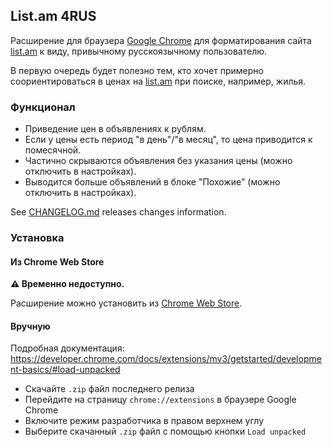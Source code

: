 ## List.am 4RUS

Расширение для браузера [Google Chrome](https://www.google.com/intl/ru_ru/chrome/)
для форматирования сайта [list.am](https://list.am/ru) к виду, привычному русскоязычному пользователю.

В первую очередь будет полезно тем, кто хочет примерно соориентироваться в ценах 
на [list.am](https://list.am/ru) при поиске, например, жилья.

### Функционал

* Приведение цен в объявлениях к рублям.
* Если у цены есть период "в день"/"в месяц", то цена приводится к помесячной.
* Частично скрываются объявления без указания цены (можно отключить в настройках).
* Выводится больше объявлений в блоке "Похожие" (можно отключить в настройках).

See [CHANGELOG.md](CHANGELOG.md) releases changes information.

### Установка

#### Из Chrome Web Store 

**⚠️ Временно недоступно.**

Расширение можно установить из [Chrome Web Store](https://chrome.google.com/webstore/category/extensions).

#### Вручную

Подробная документация: https://developer.chrome.com/docs/extensions/mv3/getstarted/development-basics/#load-unpacked

* Скачайте `.zip` файл последнего релиза
* Перейдите на страницу `chrome://extensions` в браузере Google Chrome
* Включите режим разработчика в правом верхнем углу
* Выберите скачанный `.zip` файл с помощью кнопки `Load unpacked` 